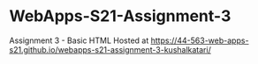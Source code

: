 # WebApps-S21-Assignment-3
Assignment 3 - Basic HTML
Hosted at https://44-563-web-apps-s21.github.io/webapps-s21-assignment-3-kushalkatari/
